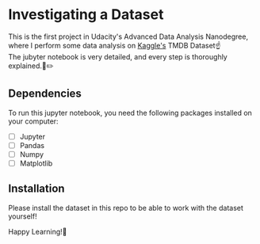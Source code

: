 # Investigating a Dataset
This is the first project in Udacity's Advanced Data Analysis Nanodegree, where I perform some data analysis on [Kaggle's](https://www.kaggle.com/tmdb/tmdb-movie-metadata) TMDB Dataset:point_up:<br>
The jubyter notebook is very detailed, and every step is thoroughly explained.:green_book::pencil2:<br>

## Dependencies
To run this jupyter notebook, you need the following packages installed on your computer:
- [ ] Jupyter 
- [ ] Pandas
- [ ] Numpy
- [ ] Matplotlib

## Installation
Please install the dataset in this repo to be able to work with the dataset yourself!<br>

Happy Learning!:clap:
